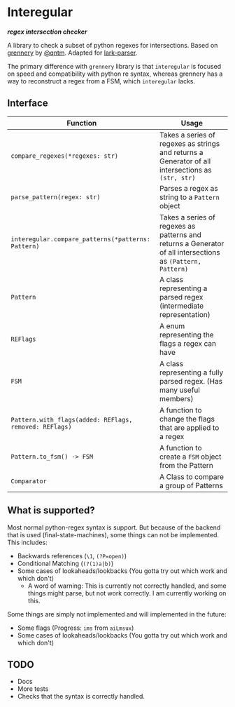 # Interegular
***regex intersection checker***

A library to check a subset of python regexes for intersections.
Based on [grennery](https://github.com/qntm/greenery) by [@qntm](https://github.com/qntm). Adapted for [lark-parser](https://github.com/lark-parser/lark).

The primary difference with `grennery` library is that `interegular` is focused on speed and compatibility with python re syntax, whereas grennery has a way to reconstruct a regex from a FSM, which `interegular` lacks.


## Interface

| Function | Usage |
| -------- | ----- |
| `compare_regexes(*regexes: str)` | Takes a series of regexes as strings and returns a Generator of all intersections as `(str, str)`|
| `parse_pattern(regex: str)` | Parses a regex as string to a `Pattern` object|
| `interegular.compare_patterns(*patterns: Pattern)` | Takes a series of regexes as patterns and returns a Generator of all intersections as `(Pattern, Pattern)`|
| `Pattern` | A class representing a parsed regex (intermediate representation)|
| `REFlags` | A enum representing the flags a regex can have |
| `FSM` | A class representing a fully parsed regex. (Has many useful members) |
| `Pattern.with_flags(added: REFlags, removed: REFlags)` | A function to change the flags that are applied to a regex|
| `Pattern.to_fsm() -> FSM` | A function to create a `FSM` object from the Pattern |
| `Comparator` | A Class to compare a group of Patterns |

## What is supported?

Most normal python-regex syntax is support. But because of the backend that is used (final-state-machines), some things can not be implemented. This includes:

- Backwards references (`\1`, `(?P=open)`)
- Conditional Matching (`(?(1)a|b)`)
- Some cases of lookaheads/lookbacks (You gotta try out which work and which don't)
  - A word of warning: This is currently not correctly handled, and some things might parse, but not work correctly. I am currently working on this.


Some things are simply not implemented and will implemented in the future:
- Some flags (Progress: `ims` from `aiLmsux`)
- Some cases of lookaheads/lookbacks (You gotta try out which work and which don't)


## TODO

- Docs
- More tests
- Checks that the syntax is correctly handled.